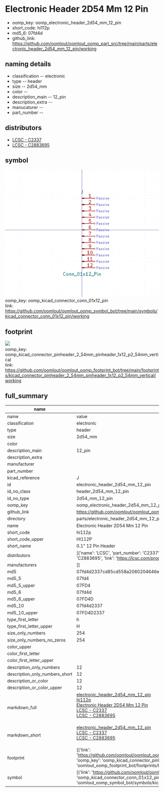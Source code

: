 # Electronic Header 2D54 Mm 12 Pin

  
* oomp_key: oomp_electronic_header_2d54_mm_12_pin 
* short_code: hi112p
* md5_6: 07fd4d  
* github_link: https://github.com/oomlout/oomlout_oomp_part_src/tree/main/parts/electronic_header_2d54_mm_12_pin/working  
## naming details
* classification -- electronic
* type -- header
* size -- 2d54_mm
* color -- 
* description_main -- 12_pin
* description_extra -- 
* manucaturer -- 
* part_number -- 

## distributors
* [LCSC - C2337](https://lcsc.com/product-detail/C2337.html)  
* [LCSC - C2883695](https://lcsc.com/product-detail/C2883695.html)  


## symbol

![](symbol/0/working/working_600.png)  
oomp_key: oomp_kicad_connector_conn_01x12_pin  
link: https://github.com/oomlout/oomlout_oomp_symbol_bot/tree/main/symbols/kicad_connector_conn_01x12_pin/working  

## footprint

![](footprint/0/working/working_600.png)  
oomp_key: oomp_kicad_connector_pinheader_2_54mm_pinheader_1x12_p2_54mm_vertical  
link: https://github.com/oomlout/oomlout_oomp_footprint_bot/tree/main/footprints/kicad_connector_pinheader_2_54mm_pinheader_1x12_p2_54mm_vertical/working  

## full_summary
| name | value | 
| --- | --- | 
| name | value | 
| classification | electronic | 
| type | header | 
| size | 2d54_mm | 
| color |  | 
| description_main | 12_pin | 
| description_extra |  | 
| manufacturer |  | 
| part_number |  | 
| kicad_reference | J | 
| id | electronic_header_2d54_mm_12_pin | 
| id_no_class | header_2d54_mm_12_pin | 
| id_no_type | 2d54_mm_12_pin | 
| oomp_key | oomp_electronic_header_2d54_mm_12_pin | 
| github_link | https://github.com/oomlout/oomlout_oomp_part_src/tree/main/parts/electronic_header_2d54_mm_12_pin/working | 
| directory | parts/electronic_header_2d54_mm_12_pin | 
| name | Electronic Header 2D54 Mm 12 Pin | 
| short_code | hi112p | 
| short_code_upper | HI112P | 
| short_name | 0.1" 12 Pin Header | 
| distributors | [{'name': 'LCSC', 'part_number': 'C2337', 'link': 'https://lcsc.com/product-detail/C2337.html', 'id': 'distributor_lcsc'}, {'name': 'LCSC', 'part_number': 'C2883695', 'link': 'https://lcsc.com/product-detail/C2883695.html', 'id': 'distributor_lcsc'}] | 
| manufacturers | [] | 
| md5 | 07fd4d2337cd85cd558a2060204646ee | 
| md5_5 | 07fd4 | 
| md5_5_upper | 07FD4 | 
| md5_6 | 07fd4d | 
| md5_6_upper | 07FD4D | 
| md5_10 | 07fd4d2337 | 
| md5_10_upper | 07FD4D2337 | 
| type_first_letter | h | 
| type_first_letter_upper | H | 
| size_only_numbers | 254 | 
| size_only_numbers_no_zeros | 254 | 
| color_upper |  | 
| color_first_letter |  | 
| color_first_letter_upper |  | 
| description_only_numbers | 12 | 
| description_only_numbers_short | 12 | 
| description_or_color | 12 | 
| description_or_color_upper | 12 | 
| markdown_full | [electronic_header_2d54_mm_12_pin](https://github.com/oomlout/oomlout_oomp_part_src/tree/main/parts/electronic_header_2d54_mm_12_pin/working)<br>[hi112p](https://github.com/oomlout/oomlout_oomp_part_src/tree/main/parts/electronic_header_2d54_mm_12_pin/working)<br>[Electronic Header 2D54 Mm 12 Pin](https://github.com/oomlout/oomlout_oomp_part_src/tree/main/parts/electronic_header_2d54_mm_12_pin/working)<br>[LCSC - C2337<br>](https://lcsc.com/product-detail/C2337.html)[LCSC - C2883695<br>](https://lcsc.com/product-detail/C2883695.html)<br> | 
| markdown_short | [electronic_header_2d54_mm_12_pin](https://github.com/oomlout/oomlout_oomp_part_src/tree/main/parts/electronic_header_2d54_mm_12_pin/working)<br>[LCSC - C2337<br>](https://lcsc.com/product-detail/C2337.html)[LCSC - C2883695<br>](https://lcsc.com/product-detail/C2883695.html)<br> | 
| footprint | [{'link': 'https://github.com/oomlout/oomlout_oomp_footprint_bot/tree/main/foootprntss/kicad_connector_pinheader_2_54mm_pinheader_1x12_p2_54mm_vertical', 'oomp_key': 'oomp_kicad_connector_pinheader_2_54mm_pinheader_1x12_p2_54mm_vertical', 'directory': 'oomlout_oomp_footprint_bot/footprints/kicad_connector_pinheader_2_54mm_pinheader_1x12_p2_54mm_vertical//working/working.kicad_mod'}] | 
| symbol | [{'link': 'https://github.com/oomlout/oomlout_oomp_symbol_bot/tree/main/symbols/kicad_connector_conn_01x12_pin', 'oomp_key': 'oomp_kicad_connector_conn_01x12_pin', 'directory': 'oomlout_oomp_symbol_bot/symbols/kicad_connector_conn_01x12_pin//working/working.kicad_sym'}] | 
